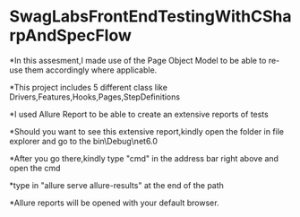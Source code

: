 # SwagLabsFrontEndTestingWithCSharpAndSpecFlow

*In this assesment,I made use of the Page Object Model to be able to re-use them accordingly where applicable.

*This project includes 5 different class like Drivers,Features,Hooks,Pages,StepDefinitions

*I used Allure Report to be able to create an extensive reports of tests 

*Should you want to see this extensive report,kindly open the folder in file explorer and go to the bin\Debug\net6.0

*After you go there,kindly type "cmd" in the address bar right above and open the cmd 

*type in "allure serve allure-results" at the end of the path

*Allure reports will be opened with your default browser.
